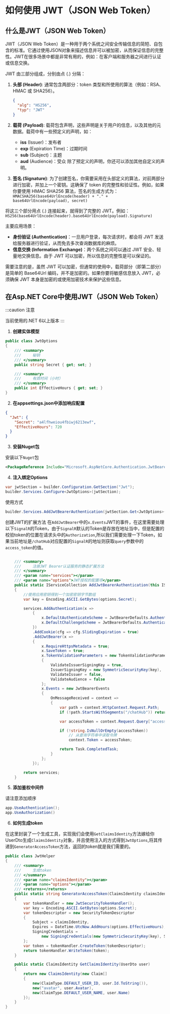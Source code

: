 # 如何使用 JWT（JSON Web Token）

## 什么是JWT（JSON Web Token）

JWT（JSON Web Token）是一种用于两个系统之间安全传输信息的简短、自包含的标准。它通过使用JSON对象来描述信息并可以被加密，从而保证信息的完整性。JWT在很多场景中都是非常有用的，例如：在客户端和服务器之间进行认证或信息交换。

JWT 由三部分组成，分别由点 (.) 分隔：

1. **头部 (Header)**: 通常包含两部分：token 类型和所使用的算法（例如：RSA、HMAC 或 SHA256）。

   ```json
   {
     "alg": "HS256",
     "typ": "JWT"
   }
   ```

2. **载荷 (Payload)**: 载荷包含声明，这些声明是关于用户的信息，以及其他的元数据。载荷中有一些预定义的声明，如：
   - **iss** (Issuer)：发布者
   - **exp** (Expiration Time)：过期时间
   - **sub** (Subject)：主题
   - **aud** (Audience)：受众
   除了预定义的声明，你还可以添加其他自定义的声明。
3. **签名 (Signature)**: 为了创建签名，你需要采用在头部定义的算法，对前两部分进行加密，并加上一个密钥。这确保了 token 的完整性和验证性。例如，如果你要使用 HMAC SHA256 算法，签名的生成方式为：
   ```HMACSHA256(base64UrlEncode(header) + "." + base64UrlEncode(payload), secret)```

将这三个部分用点 (.) 连接起来，就得到了完整的 JWT。例如：
```HS256(base64UrlEncode(header).base64UrlEncode(payload).Signature)```

主要应用场景：

- **身份验证 (Authentication)**：一旦用户登录，每次请求时，都会将 JWT 发送给服务器进行验证，从而免去多次查询数据库的麻烦。
- **信息交换 (Information Exchange)**：两个系统之间可以通过 JWT 安全、轻量地交换信息。由于 JWT 可以加密，所以信息的完整性是可以保证的。

需要注意的是，虽然 JWT 可以加密，但通常的使用中，载荷部分（即第二部分）是简单的 Base64Url 编码，并不是加密的。如果你要将敏感信息放入 JWT，必须确保 JWT 本身是加密的或使用加密技术来保护这些信息。

## 在Asp.NET Core中使用JWT（JSON Web Token）

:::caution 注意

当前使用的.NET 6以上版本
:::

1. **创建实体模型**

```csharp
public class JwtOptions
{
    /// <summary>
    ///     秘钥
    /// </summary>
    public string Secret { get; set; }

    /// <summary>
    ///     有效时间（小时）
    /// </summary>
    public int EffectiveHours { get; set; }
}
```

2. **在appsettings.json中添加响应配置**

```json
{
  "Jwt": {
    "Secret": "a4lfhweiou4fbiwj6213ewf",
    "EffectiveHours": 720
  }
}
```

3. **安装Nuget包**

安装以下`Nuget`包

```xml
<PackageReference Include="Microsoft.AspNetCore.Authentication.JwtBearer" Version="7.0.9" />
```

4. **注入绑定Options**

```csharp
var jwtSection = builder.Configuration.GetSection("Jwt");
builder.Services.Configure<JwtOptions>(jwtSection);
```

使用方式

```csharp
builder.Services.AddJwtBearerAuthentication(jwtSection.Get<JwtOptions>())
```

创建JWT的扩展方法
在`AddJwtBearer`中的`x.Events`JWT的事件，在这里需要处理以下`SignalR`的Token，由于`SignalR`默认的Token是存放在地址当中，但是配置的校验token的位置在请求头中的`Authorization`,所以我们需要处理一下Token，如果当前地址是`/chatHub`对应配置的`SignalR`的地址则获取`query`参数中的`access_token`的值。

```csharp

    /// <summary>
    ///     注册JWT Bearer认证服务的静态扩展方法
    /// </summary>
    /// <param name="services"></param>
    /// <param name="options">JWT授权的配置项</param>
    public static IServiceCollection AddJwtBearerAuthentication(this IServiceCollection services, JwtOptions options)
    {
        //使用应用密钥得到一个加密密钥字节数组
        var key = Encoding.ASCII.GetBytes(options.Secret);

        services.AddAuthentication(x =>
            {
                x.DefaultAuthenticateScheme = JwtBearerDefaults.AuthenticationScheme;
                x.DefaultChallengeScheme = JwtBearerDefaults.AuthenticationScheme;
            })
            .AddCookie(cfg => cfg.SlidingExpiration = true)
            .AddJwtBearer(x =>
            {
                x.RequireHttpsMetadata = true;
                x.SaveToken = true;
                x.TokenValidationParameters = new TokenValidationParameters
                {
                    ValidateIssuerSigningKey = true,
                    IssuerSigningKey = new SymmetricSecurityKey(key),
                    ValidateIssuer = false,
                    ValidateAudience = false
                };
                x.Events = new JwtBearerEvents
                {
                    OnMessageReceived = context =>
                    {
                        var path = context.HttpContext.Request.Path;
                        if (!path.StartsWithSegments("/chatHub")) return Task.CompletedTask;

                        var accessToken = context.Request.Query["access_token"];

                        if (!string.IsNullOrEmpty(accessToken))
                            // 从查询字符串中读取令牌
                            context.Token = accessToken;

                        return Task.CompletedTask;
                    }
                };
            });

        return services;
    }
```

5. **添加鉴权中间件**

请注意添加顺序

```csharp
app.UseAuthentication();
app.UseAuthorization()
```

6. **如何生成token**

在这里封装了一个生成工具，实现我们会使用`GetClaimsIdentity`方法嫁给你UserDto生成`ClaimsIdentity`对象，并且使用注入的方式得到`JwtOptions`,将其传递到`GeneratorAccessToken`方法，返回的token就是我们需要的。

```csharp
public class JwtHelper
{
    /// <summary>
    ///     生成token
    /// </summary>
    /// <param name="claimsIdentity"></param>
    /// <param name="options"></param>
    /// <returns></returns>
    public static string GeneratorAccessToken(ClaimsIdentity claimsIdentity, JwtOptions options)
    {
        var tokenHandler = new JwtSecurityTokenHandler();
        var key = Encoding.ASCII.GetBytes(options.Secret);
        var tokenDescriptor = new SecurityTokenDescriptor
        {
            Subject = claimsIdentity,
            Expires = DateTime.UtcNow.AddHours(options.EffectiveHours),
            SigningCredentials =
                new SigningCredentials(new SymmetricSecurityKey(key), SecurityAlgorithms.HmacSha256Signature)
        };
        var token = tokenHandler.CreateToken(tokenDescriptor);
        return tokenHandler.WriteToken(token);
    }

    public static ClaimsIdentity GetClaimsIdentity(UserDto user)
    {
        return new ClaimsIdentity(new Claim[]
        {
            new(ClaimType.DEFAULT_USER_ID, user.Id.ToString()),
            new("avatar", user.Avatar),
            new(ClaimType.DEFAULT_USER_NAME, user.Name)
        });
    }
}
```
